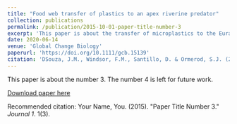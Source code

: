 ```yaml
---
title: "Food web transfer of plastics to an apex riverine predator"
collection: publications
permalink: /publication/2015-10-01-paper-title-number-3
excerpt: 'This paper is about the transfer of microplastics to the Eurasian dipper (Cinclus cinclus).'
date: 2020-06-14
venue: 'Global Change Biology'
paperurl: 'https://doi.org/10.1111/gcb.15139'
citation: 'DSouza, J.M., Windsor, F.M., Santillo, D. & Ormerod, S.J. (2020). &quot;Food web transfer of plastics to an apex riverine predator.&quot; <i>Global Change Biology 1</i>. 26(7), 3846-3857.'
---
```

This paper is about the number 3. The number 4 is left for future work.

[Download paper here](https://doi.org/10.1111/gcb.15139)

Recommended citation: Your Name, You. (2015). "Paper Title Number 3." <i>Journal 1</i>. 1(3).
